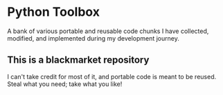 
# Python Toolbox

A bank of various portable and reusable code chunks I have collected, modified, and implemented during my development journey. 

## This is a blackmarket repository

I can't take credit for most of it, and portable code is meant to be reused. 
Steal what you need; take what you like!
